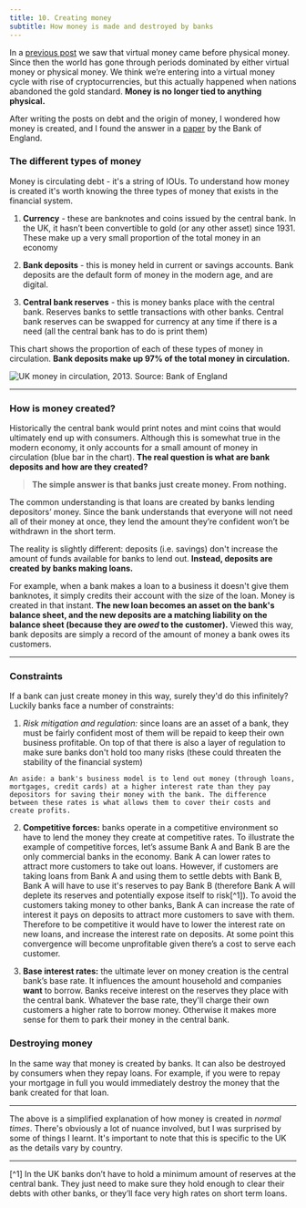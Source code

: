 ```yaml
---
title: 10. Creating money
subtitle: How money is made and destroyed by banks
---
```


In a [previous post](https://taariq.substack.com/p/7-debt-and-the-story-of-money) we saw that virtual money came before physical money. Since then the world has gone through periods dominated by either virtual money or physical money. We think we’re entering into a virtual money cycle with rise of cryptocurrencies, but this actually happened when nations abandoned the gold standard. __Money is no longer tied to anything physical.__

After writing the posts on debt and the origin of money, I wondered how money is created, and I found the answer in a [paper](https://www.bankofengland.co.uk/-/media/boe/files/quarterly-bulletin/2014/money-creation-in-the-modern-economy.pdf) by the Bank of England.

### The different types of money
Money is circulating debt - it's a string of IOUs. To understand how money is created it's worth knowing the three types of money that exists in the financial system.

1. __Currency__ - these are banknotes and coins issued by the central bank. In the UK, it hasn’t been convertible to gold (or any other asset) since 1931. These make up a very small proportion of the total money in an economy

2. __Bank deposits__ - this is money held in current or savings accounts. Bank deposits are the default form of money in the modern age, and are digital.

3. __Central bank reserves__ - this is money banks place with the central bank. Reserves banks to settle transactions with other banks. Central bank reserves can be swapped for currency at any time if there is a need (all the central bank has to do is print them)

This chart shows the proportion of each of these types of money in circulation. __Bank deposits make up 97% of the total money in circulation.__

![UK money in circulation, 2013. Source: [Bank of England](https://www.bankofengland.co.uk/-/media/boe/files/quarterly-bulletin/2014/money-in-the-modern-economy-an-introduction.pdf?la=en&hash=E43CDFDBB5A23D672F4D09B13DF135E6715EEDAC)]()

-----

### How is money created?
Historically the central bank would print notes and mint coins that would ultimately end up with consumers. Although this is somewhat true in the modern economy, it only accounts for a small amount of money in circulation (blue bar in the chart). __The real question is what are bank deposits and how are they created?__

> __The simple answer is that banks just create money. From nothing.__

The common understanding is that loans are created by banks lending depositors’ money. Since the bank understands that everyone will not need all of their money at once, they lend the amount they’re confident won’t be withdrawn in the short term.

The reality is slightly different: deposits (i.e. savings) don't increase the amount of funds available for banks to lend out. __Instead, deposits are created by banks making loans.__

For example, when a bank makes a loan to a business it doesn't give them banknotes, it simply credits their account with the size of the loan. Money is created in that instant. __The new loan becomes an asset on the bank's balance sheet, and the new deposits are a matching liability on the balance sheet (because they are _owed_ to the customer).__ Viewed this way, bank deposits are simply a record of the amount of money a bank owes its customers.

---

### Constraints
If a bank can just create money in this way, surely they'd do this infinitely? Luckily banks face a number of constraints:

1. _Risk mitigation and regulation:_ since loans are an asset of a bank, they must be fairly confident most of them will be repaid to keep their own business profitable. On top of that there is also a layer of regulation to make sure banks don't hold too many risks (these could threaten the stability of the financial system)

```
An aside: a bank's business model is to lend out money (through loans, mortgages, credit cards) at a higher interest rate than they pay depositors for saving their money with the bank. The difference between these rates is what allows them to cover their costs and create profits.
```

2. __Competitive forces:__ banks operate in a competitive environment so have to lend the money they create at competitive rates.
To illustrate the example of competitive forces, let’s assume Bank A and Bank B are the only commercial banks in the economy. Bank A can lower rates to attract more customers to take out loans. However, if customers are taking loans from Bank A and using them to settle debts with Bank B, Bank A will have to use it's reserves to pay Bank B (therefore Bank A will deplete its reserves and potentially expose itself to risk[^1]).
To avoid the customers taking money to other banks, Bank A can increase the rate of interest it pays on deposits to attract more customers to save with them. Therefore to be competitive it would have to lower the interest rate on new loans, and increase the interest rate on deposits. At some point this convergence will become unprofitable given there’s a cost to serve each customer.

3. __Base interest rates:__ the ultimate lever on money creation is the central bank’s base rate. It influences the amount household and companies __want__ to borrow.
Banks receive interest on the reserves they place with the central bank. Whatever the base rate, they'll charge their own customers a higher rate to borrow money. Otherwise it makes more sense for them to park their money in the central bank.

### Destroying money
In the same way that money is created by banks. It can also be destroyed by consumers when they repay loans. For example, if you were to repay your mortgage in full you would immediately destroy the money that the bank created for that loan.

----

The above is a simplified explanation of how money is created in _normal times_. There's obviously a lot of nuance involved, but I was surprised by some of things I learnt. It's important to note that this is specific to the UK as the details vary by country.

----

[^1] In the UK banks don’t have to hold a minimum amount of reserves at the central bank. They just need to make sure they hold enough to clear their debts with other banks, or they’ll face very high rates on short term loans.

